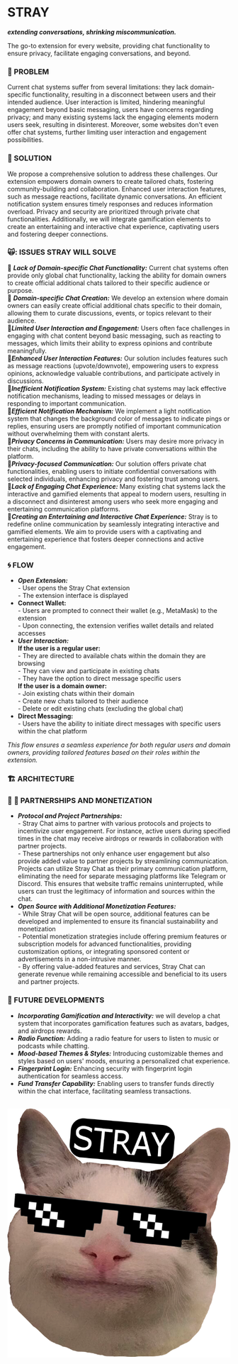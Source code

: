 # STRAY 
***extending conversations, shrinking miscommunication.***

The go-to extension for every website, providing chat functionality to ensure privacy, facilitate engaging conversations, and beyond. 

### :space_invader: PROBLEM
Current chat systems suffer from several limitations: they lack domain-specific functionality, resulting in a disconnect between users and their intended audience.
User interaction is limited, hindering meaningful engagement beyond basic messaging, users have concerns regarding privacy; and many existing systems lack the engaging elements modern users seek, resulting in disinterest. Moreover, some websites don't even offer chat systems, further limiting user interaction and engagement possibilities.

### :crystal_ball: SOLUTION
We propose a comprehensive solution to address these challenges. Our extension empowers domain owners to create tailored chats, fostering community-building and collaboration. Enhanced user interaction features, such as message reactions, facilitate dynamic conversations. An efficient notification system ensures timely responses and reduces information overload. Privacy and security are prioritized through private chat functionalities. Additionally, we will integrate gamification elements to create an entertaining and interactive chat experience, captivating users and fostering deeper connections.

### 🙀: ISSUES STRAY WILL SOLVE
:space_invader: ***Lack of Domain-specific Chat Functionality:*** Current chat systems often provide only global chat functionality, lacking the ability for domain owners to create official additional chats tailored to their specific audience or purpose.
<br>:crystal_ball: ***Domain-specific Chat Creation:*** We develop an extension where domain owners can easily create official additional chats specific to their domain, allowing them to curate discussions, events, or topics relevant to their audience.
<br>:space_invader:***Limited User Interaction and Engagement:*** Users often face challenges in engaging with chat content beyond basic messaging, such as reacting to messages, which limits their ability to express opinions and contribute meaningfully.
<br>:crystal_ball:***Enhanced User Interaction Features:*** Our solution includes features such as message reactions (upvote/downvote), empowering users to express opinions, acknowledge valuable contributions, and participate actively in discussions.
<br>:space_invader:***Inefficient Notification System:*** Existing chat systems may lack effective notification mechanisms, leading to missed messages or delays in responding to important communication.
<br>:crystal_ball:***Efficient Notification Mechanism:*** We implement a light notification system that changes the background color of messages to indicate pings or replies, ensuring users are promptly notified of important communication without overwhelming them with constant alerts.
<br>:space_invader:***Privacy Concerns in Communication:*** Users may desire more privacy in their chats, including the ability to have private conversations within the platform.
<br>:crystal_ball:***Privacy-focused Communication:*** Our solution offers private chat functionalities, enabling users to initiate confidential conversations with selected individuals, enhancing privacy and fostering trust among users.
<br>:space_invader:***Lack of Engaging Chat Experience:*** Many existing chat systems lack the interactive and gamified elements that appeal to modern users, resulting in a disconnect and disinterest among users who seek more engaging and entertaining communication platforms.
<br>:crystal_ball:***Creating an Entertaining and Interactive Chat Experience:*** Stray is to redefine online communication by seamlessly integrating interactive and gamified elements. We aim to provide users with a captivating and entertaining experience that fosters deeper connections and active engagement.

### :cyclone: FLOW
- ***Open Extension:***
<br>- User opens the Stray Chat extension
<br>- The extension interface is displayed
- **Connect Wallet:**
<br>- Users are prompted to connect their wallet (e.g., MetaMask) to the extension
<br>- Upon connecting, the extension verifies wallet details and related accesses
- ***User Interaction:***
<br> **If the user is a regular user:**
<br>- They are directed to available chats within the domain they are browsing
<br>- They can view and participate in existing chats
<br>- They have the option to direct message specific users
<br> **If the user is a domain owner:**
<br>- Join existing chats within their domain
<br>- Create new chats tailored to their audience
<br>- Delete or edit existing chats (excluding the global chat)
- **Direct Messaging:**
<br>- Users have the ability to initiate direct messages with specific users within the chat platform

 *This flow ensures a seamless experience for both regular users and domain owners, providing tailored features based on their roles within the extension.*


### :building_construction: ARCHITECTURE

### :fist_right: :fist_left: PARTNERSHIPS AND MONETIZATION
- ***Protocol and Project Partnerships:***
<br>- Stray Chat aims to partner with various protocols and projects to incentivize user engagement. For instance, active users during specified times in the chat may receive airdrops or rewards in collaboration with partner projects.
<br>- These partnerships not only enhance user engagement but also provide added value to partner projects by streamlining communication. Projects can utilize Stray Chat as their primary communication platform, eliminating the need for separate messaging platforms like Telegram or Discord. This ensures that website traffic remains uninterrupted, while users can trust the legitimacy of information and sources within the chat.
- ***Open Source with Additional Monetization Features:***
<br>- While Stray Chat will be open source, additional features can be developed and implemented to ensure its financial sustainability and monetization
<br>- Potential monetization strategies include offering premium features or subscription models for advanced functionalities, providing customization options, or integrating sponsored content or advertisements in a non-intrusive manner.
<br>- By offering value-added features and services, Stray Chat can generate revenue while remaining accessible and beneficial to its users and partner projects.

### :rocket: FUTURE DEVELOPMENTS
- ***Incorporating Gamification and Interactivity:*** we will develop a chat system that incorporates gamification features such as avatars, badges, and airdrops rewards.
- ***Radio Function:*** Adding a radio feature for users to listen to music or podcasts while chatting.
- ***Mood-based Themes & Styles:***  Introducing customizable themes and styles based on users' moods, ensuring a personalized chat experience.
- ***Fingerprint Login:*** Enhancing security with fingerprint login authentication for seamless access.
- ***Fund Transfer Capability:***  Enabling users to transfer funds directly within the chat interface, facilitating seamless transactions.


<br>![Drag Racing](stray.thug.cat.png)

